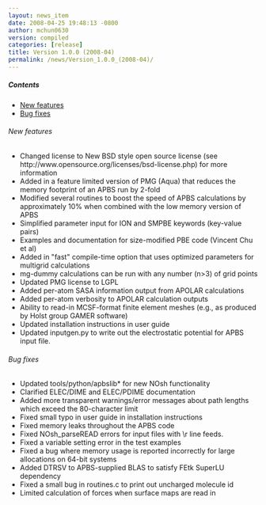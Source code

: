 ```yaml
---
layout: news_item
date: 2008-04-25 19:48:13 -0800
author: mchun0630
version: compiled
categories: [release]
title: Version 1.0.0 (2008-04)
permalink: /news/Version_1.0.0_(2008-04)/
---
```



<h5>Contents</h5>
<ul>
<li><a data-scroll href="#Newfeat0804">New features</a></li>
<li><a data-scroll href="#Bug0804">Bug fixes</a></li>
</ul>
<a id="Newfeat0804"></a>
<h6>New features</h6>

<ul>
<li>Changed license to New BSD style open source license (see http://www.opensource.org/licenses/bsd-license.php) for more information</li>
<li>Added in a feature limited version of PMG (Aqua) that reduces the memory footprint of an APBS run by 2-fold</li>
<li>Modified several routines to boost the speed of APBS calculations by approximately 10% when combined with the low memory version of APBS</li>
<li>Simplified parameter input for ION and SMPBE keywords (key-value pairs) </li>
<li>Examples and documentation for size-modified PBE code (Vincent Chu et al)</li>
<li>Added in "fast" compile-time option that uses optimized parameters for multigrid calculations</li>
<li>mg-dummy calculations can be run with any number (n>3) of grid points</li>
<li>Updated PMG license to LGPL</li>
<li>Added per-atom SASA information output from APOLAR calculations</li>
<li>Added per-atom verbosity to APOLAR calculation outputs</li>
<li>Ability to read-in MCSF-format finite element meshes (e.g., as produced by Holst group GAMER software)</li>
<li>Updated installation instructions in user guide</li>
<li>Updated inputgen.py to write out the electrostatic potential for APBS input file.</li>
</ul>

<a id="Newfeat0804"></a>
<h6>Bug fixes</h6>
<ul>
<li>Updated tools/python/apbslib* for new NOsh functionality</li>
<li>Clarified ELEC/DIME and ELEC/PDIME documentation</li>
<li>Added more transparent warnings/error messages about path lengths which exceed the 80-character limit</li>
<li>Fixed small typo in user guide in installation instructions</li>
<li>Fixed memory leaks throughout the APBS code</li>
<li>Fixed NOsh_parseREAD errors for input files with \r line feeds.</li>
<li>Fixed a variable setting error in the test examples</li>
<li>Fixed a bug where memory usage is reported incorrectly for large allocations on 64-bit systems</li>
<li>Added DTRSV to APBS-supplied BLAS to satisfy FEtk SuperLU dependency</li>
<li>Fixed a small bug in routines.c to print out uncharged molecule id</li>
<li>Limited calculation of forces when surface maps are read in </li>
</ul>
